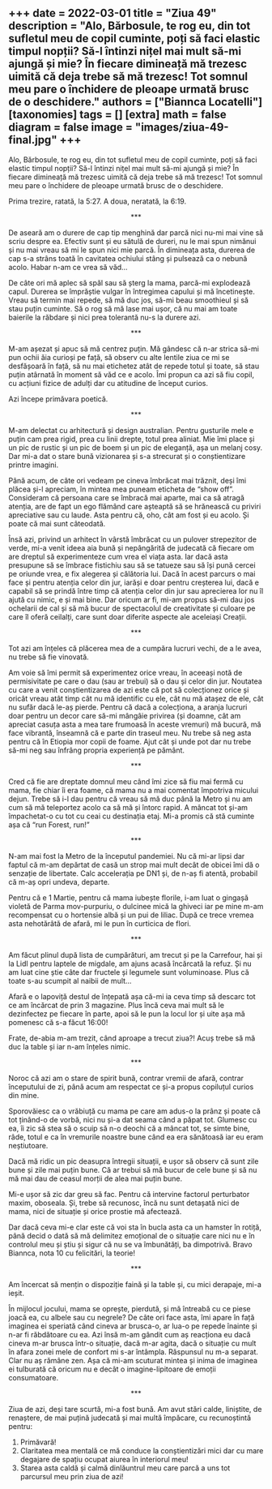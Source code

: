 
+++
date = 2022-03-01
title = "Ziua 49"
description = "Alo, Bărbosule, te rog eu, din tot sufletul meu de copil cuminte, poți să faci elastic timpul nopții? Să-l întinzi nițel mai mult să-mi ajungă și mie? În fiecare dimineață mă trezesc uimită că deja trebe să mă trezesc! Tot somnul meu pare o închidere de pleoape urmată brusc de o deschidere."
authors = ["Biannca Locatelli"]
[taxonomies]
tags = []
[extra]
math = false
diagram = false
image = "images/ziua-49-final.jpg"
+++
---

Alo, Bărbosule, te rog eu, din tot sufletul meu de copil cuminte, poți să faci elastic timpul nopții? Să-l întinzi nițel mai mult să-mi ajungă și mie? În fiecare dimineață mă trezesc uimită că deja trebe să mă trezesc! Tot somnul meu pare o închidere de pleoape urmată brusc de o deschidere.

Prima trezire, ratată, la 5:27. A doua, neratată, la 6:19.

<p style="text-align: center;">***</p>

De aseară am o durere de cap tip menghină dar parcă nici nu-mi mai vine să scriu despre ea. Efectiv sunt și eu sătulă de dureri, nu le mai spun nimănui și nu mai vreau să mi le spun nici mie parcă. În dimineața asta, durerea de cap s-a strâns toată în cavitatea ochiului stâng și pulsează ca o nebună acolo. Habar n-am ce vrea să văd…

De câte ori mă aplec să spăl sau să șterg la mama, parcă-mi explodează capul. Durerea se împrăștie vulgar în întregimea capului și mă încetinește. Vreau să termin mai repede, să mă duc jos, să-mi beau smoothieul și să stau puțin cuminte. Să o rog să mă lase mai ușor, că nu mai am toate baierile la răbdare și nici prea tolerantă nu-s la durere azi.

<p style="text-align: center;">***</p>

M-am așezat și apuc să mă centrez puțin. Mă gândesc că n-ar strica să-mi pun ochii ăia curioși pe față, să observ cu alte lentile ziua ce mi se desfășoară în față, să nu mai etichetez atât de repede totul și toate, să stau puțin atârnată în moment să văd ce e acolo. Îmi propun ca azi să fiu copil, cu acțiuni fizice de adulți dar cu atitudine de început curios.

Azi începe primăvara poetică.

<p style="text-align: center;">***</p>

M-am delectat cu arhitectură și design australian. Pentru gusturile mele e puțin cam prea rigid, prea cu linii drepte, totul prea aliniat. Mie îmi place și un pic de rustic și un pic de boem și un pic de eleganță, așa un melanj cosy. Dar mi-a dat o stare bună vizionarea și s-a strecurat și o conștientizare printre imagini.

Până acum, de câte ori vedeam pe cineva îmbrăcat mai trăznit, deși îmi plăcea și-l apreciam, în mintea mea puneam eticheta de “show off”. Consideram că persoana care se îmbracă mai aparte, mai ca să atragă atenția, are de fapt un ego flămând care așteaptă să se hrănească cu priviri apreciative sau cu laude. Asta pentru că, oho, cât am fost și eu acolo. Și poate că mai sunt câteodată.

Însă azi, privind un arhitect în vârstă îmbrăcat cu un pulover strepezitor de verde, mi-a venit ideea aia bună și nepângărită de judecată că fiecare om are dreptul să experimenteze cum vrea el viața asta. Iar dacă asta presupune să se îmbrace fistichiu sau să se tatueze sau să își pună cercei pe oriunde vrea, e fix alegerea și călătoria lui. Dacă în acest parcurs o mai face și pentru atenția celor din jur, iarăși e doar pentru creșterea lui, dacă e capabil să se prindă între timp că atenția celor din jur sau aprecierea lor nu îl ajută cu nimic, e și mai bine. Dar oricum ar fi, mi-am propus să-mi dau jos ochelarii de cal și să mă bucur de spectacolul de creativitate și culoare pe care îl oferă ceilalți, care sunt doar diferite aspecte ale aceleiași Creații.

<p style="text-align: center;">***</p>

Tot azi am înțeles că plăcerea mea de a cumpăra lucruri vechi, de a le avea, nu trebe să fie vinovată.

Am voie să îmi permit să experimentez orice vreau, în aceeași notă de permisivitate pe care o dau (sau ar trebui) să o dau și celor din jur. Noutatea cu care a venit conștientizarea de azi este că pot să colecționez orice și oricât vreau atât timp cât nu mă identific cu ele, cât nu mă atașez de ele, cât nu sufăr dacă le-aș pierde. Pentru că dacă a colecționa, a aranja lucruri doar pentru un decor care să-mi mângâie privirea (și doamne, cât am apreciat casuța asta a mea tare frumoasă în aceste vremuri) mă bucură, mă face vibrantă, înseamnă că e parte din traseul meu. Nu trebe să neg asta pentru că în Etiopia mor copii de foame. Ajut cât și unde pot dar nu trebe să-mi neg sau înfrâng propria experiență pe pământ.

<p style="text-align: center;">***</p>

Cred că fie are dreptate domnul meu când îmi zice să fiu mai fermă cu mama, fie chiar îi era foame, că mama nu a mai comentat împotriva micului dejun. Trebe să i-l dau pentru că vreau să mă duc până la Metro și nu am cum să mă teleportez acolo ca să mă și întorc rapid. A mâncat tot și-am împachetat-o cu tot cu ceai cu destinația etaj. Mi-a promis că stă cuminte așa că “run Forest, run!”

<p style="text-align: center;">***</p>

N-am mai fost la Metro de la începutul pandemiei. Nu că mi-ar lipsi dar faptul că m-am depărtat de casă un strop mai mult decât de obicei îmi dă o senzație de libertate. Calc accelerația pe DN1 și, de n-aș fi atentă, probabil că m-aș opri undeva, departe.

Pentru că e 1 Martie, pentru că mama iubește florile, i-am luat o gingașă violetă de Parma mov-purpuriu, o dulcinee mică la ghiveci iar pe mine m-am recompensat cu o hortensie albă și un pui de liliac. După ce trece vremea asta nehotărâtă de afară, mi le pun în curticica de flori.

<p style="text-align: center;">***</p>

Am făcut plinul după lista de cumpărături, am trecut și pe la Carrefour, hai și la Lidl pentru laptele de migdale, am ajuns acasă încărcată la refuz. Și nu am luat cine știe câte dar fructele și legumele sunt voluminoase. Plus că toate s-au scumpit al naibii de mult…

Afară e o lapoviță destul de înțepată așa că-mi ia ceva timp să descarc tot ce am încărcat de prin 3 magazine. Plus încă ceva mai mult să le dezinfectez pe fiecare în parte, apoi să le pun la locul lor și uite așa mă pomenesc că s-a făcut 16:00!

Frate, de-abia m-am trezit, când aproape a trecut ziua?! Acuș trebe să mă duc la table și iar n-am înțeles nimic.

<p style="text-align: center;">***</p>

Noroc că azi am o stare de spirit bună, contrar vremii de afară, contrar începutului de zi, până acum am respectat ce și-a propus copiluțul curios din mine.

Sporovăiesc ca o vrăbiuță cu mama pe care am adus-o la prânz și poate că tot ținând-o de vorbă, nici nu și-a dat seama când a păpat tot. Glumesc cu ea, îi zic să stea să o scuip să n-o deochi că a mâncat tot, se simte bine, râde, totul e ca în vremurile noastre bune când ea era sănătoasă iar eu eram neștiutoare.

Dacă mă ridic un pic deasupra întregii situații, e ușor să observ că sunt zile bune și zile mai puțin bune. Că ar trebui să mă bucur de cele bune și să nu mă mai dau de ceasul morții de alea mai puțin bune.

Mi-e ușor să zic dar greu să fac. Pentru că intervine factorul perturbator maxim, oboseala. Și, trebe să recunosc, încă nu sunt detașată nici de mama, nici de situație și orice prostie mă afectează.

Dar dacă ceva mi-e clar este că voi sta în bucla asta ca un hamster în rotiță, până decid o dată să mă delimitez emoțional de o situație care nici nu e în controlul meu și știu și sigur că nu se va îmbunătăți, ba dimpotrivă. Bravo Biannca, nota 10 cu felicitări, la teorie!

<p style="text-align: center;">***</p>

Am încercat să mențin o dispoziție faină și la table și, cu mici derapaje, mi-a ieșit.

În mijlocul jocului, mama se oprește, pierdută, și mă întreabă cu ce piese joacă ea, cu albele sau cu negrele? De câte ori face asta, îmi apare în față imaginea ei speriată când cineva ar brusca-o, ar lua-o pe repede înainte și n-ar fi răbdătoare cu ea. Azi însă m-am gândit cum aș reacționa eu dacă cineva m-ar brusca într-o situație, dacă m-ar agita, dacă o situație cu mult în afara zonei mele de confort mi s-ar întâmpla. Răspunsul nu m-a separat. Clar nu aș rămâne zen. Așa că mi-am scuturat mintea și inima de imaginea ei tulburată că oricum nu e decât o imagine-lipitoare de emoții consumatoare.

<p style="text-align: center;">***</p>

Ziua de azi, deși tare scurtă, mi-a fost bună. Am avut stări calde, liniștite, de renaștere, de mai puțină judecată și mai multă împăcare, cu recunoștintă pentru:
1. Primăvară!
2. Claritatea mea mentală ce mă conduce la conștientizări mici dar cu mare degajare de spațiu ocupat aiurea în interiorul meu!
3. Starea asta caldă și calmă dinlăuntrul meu care parcă a uns tot parcursul meu prin ziua de azi!
